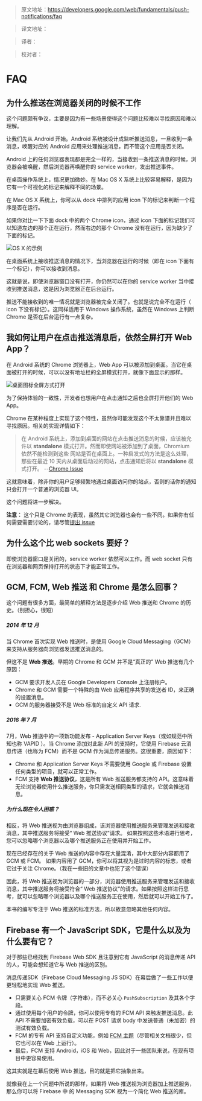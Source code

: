>原文地址：https://developers.google.com/web/fundamentals/push-notifications/faq

>译文地址：

>译者：

>校对者：







# FAQ 

## 为什么推送在浏览器关闭的时候不工作

这个问题颇有争议，主要是因为有一些场景使得这个问题比较难以寻找原因和难以理解。

让我们先从 Android 开始。Android 系统被设计成监听推送消息，一旦收到一条消息，唤醒对应的 Android 应用来处理推送消息，而不管这个应用是否关闭。

Android 上的任何浏览器表现都是完全一样的，当接收到一条推送消息的时候，浏览器会被唤醒，然后浏览器再唤醒你的 service worker，发出推送事件。

在桌面操作系统上，情况更加微妙。在 Mac OS X 系统上比较容易解释，是因为它有一个可视化的标记来解释不同的场景。

在 Mac OS X 系统上，你可以从 dock 中排列的应用 icon 下的标记来判断一个程序是否在运行。

如果你对比一下下面 dock 中的两个 Chrome icon，通过 icon 下面的标记我们可以知道左边的那个正在运行，然而右边的那个 Chrome 没有在运行，因为缺少了下面的标记。

![ OS X 的示例](./images/faq/os-x-dock.png)

在桌面系统上接收推送消息的情况下，当浏览器在运行的时候（即在 icon 下面有一个标记），你可以接收到消息。

这就是说，即使浏览器窗口没有打开，你仍然可以在你的 service worker 当中接收到推送消息，这是因为浏览器正在后台运行。

推送不能接收到的唯一情况就是浏览器被完全关闭了。也就是说完全不在运行（ icon 下没有标记）。这同样适用于 Windows 操作系统，虽然在 Windows 上判断 Chrome 是否在后台运行有一点复杂。

## 我如何让用户在点击推送消息后，依然全屏打开 Web App？

在 Android 系统的 Chrome 浏览器上，Web App 可以被添加到桌面。当它在桌面被打开的时候，可以以没有地址栏的全屏模式打开，就像下面显示的那样。

![桌面图标全屏方式打开](./images/faq/gauntface-homescreen-to-fullscreen.png)

为了保持体验的一致性，开发者也想用户在点击通知之后也全屏打开他们的 Web App。

Chrome 在某种程度上实现了这个特性，虽然你可能发现这个不太靠谱并且难以寻找原因。相关的实现详情如下：

> 在 Android 系统上，添加到桌面的网站在点击推送消息的时候，应该被允许以 **standalone** 模式打开。然而即使网站被添加到了桌面，Chromium 依然不能检测到这些
> 网站是否在桌面上。一种启发式的方法是这么处理，那些在最近 10 天内从桌面启动过的网站，点击通知后将以 **standalone** 模式打开。
> --[Chrome Issue](https://bugs.chromium.org/p/chromium/issues/detail?id=541711)

这就意味着，除非你的用户足够频繁地通过桌面访问你的站点，否则的话你的通知只会打开一个普通的浏览器 UI。

这个问题将进一步解决。

**注意：** 这个只是 Chrome 的表现，虽然其它浏览器也会有一些不同。如果你有任何需要需要讨论的，请尽管[提出 issue](https://github.com/gauntface/web-push-book/issues)

## 为什么这个比 web sockets 要好？

即使浏览器窗口是关闭的，service worker 依然可以工作。而 web socket 只有在浏览器和网页保持打开的状态下才能正常工作。

## GCM, FCM, Web 推送 和 Chrome 是怎么回事？

这个问题有很多方面，最简单的解释方法是逐步介绍 Web 推送和 Chrome 的历史。（别担心，很短）

##### 2014 年 12 月
当 Chrome 首次实现 Web 推送时，是使用 Google Cloud Messaging（GCM）来支持从服务器向浏览器发送推送消息的。

但这不是 **Web 推送**。早期的 Chrome 和 GCM 并不是“真正的” Web 推送有几个原因：

- GCM 要求开发人员在 Google Developers Console 上注册帐户。
- Chrome 和 GCM 需要一个特殊的由 Web 应用程序共享的发送者 ID，来正确的设置消息。
- GCM 的服务器接受不是 Web 标准的自定义 API 请求.

##### 2016 年 7 月
7月，Web 推送中的一项新功能发布 - Application Server Keys（或如规范中所知也称 VAPID ）。当 Chrome 添加对此新 API 的支持时，它使用 Firebase 云消息传递（也称为 FCM）而不是 GCM 作为消息传递服务。这很重要，原因如下：

- Chrome 和 Application Server Keys 不需要使用 Google 或 Firebase 设置任何类型的项目，就可以正常工作。
- FCM 支持 **Web 推送协议**，这是所有 Web 推送服务都支持的 API。这意味着无论浏览器使用什么推送服务，你只需发送相同类型的请求，它就会推送消息。

##### 为什么现在令人困惑？
相反，将 Web 推送视为由浏览器组成，该浏览器使用推送服务来管理发送和接收消息，其中推送服务将接受“ Web 推送协议”请求。 如果按照这些术语进行思考，您可以忽略哪个浏览器以及哪个推送服务正在使用并开始工作。

现在已经存在的关于 Web 推送的内容中存在大量混淆，其中大部分内容都用了 GCM 或 FCM。 如果内容用了 GCM，你可以将其视为是过时内容的标志，或者它过于关注 Chrome。（我在一些旧的文章中也犯了这个错误）

因此，将 Web 推送视为浏览器的一部分，浏览器使用推送服务来管理发送和接收消息，其中推送服务将接受符合“ Web 推送协议”的请求。如果按照这样进行思考，就可以忽略哪个浏览器以及哪个推送服务正在使用，然后就可以开始工作了。

本书的编写专注于 Web 推送的标准方法，所以故意忽略其他任何内容。

## Firebase 有一个 JavaScript SDK，它是什么以及为什么要有它？
对于那些已经找到 Firebase Web SDK 且注意到它有 JavaScript 的消息传递 API 的人，可能会想知道它与 Web 推送的区别。

消息传递SDK（Firebase Cloud Messaging JS SDK）在幕后做了一些工作以便更轻松地实现 Web 推送。

- 只需要关心 FCM 令牌（字符串），而不必关心 `PushSubscription` 及其各个字段。
- 通过使用每个用户的令牌，你可以使用专有的 FCM API 来触发推送消息。此 API 不需要加密有效负载，可以在 POST 请求 body 中发送普通（未加密）的测试有效负载。
- FCM 的专有 API 支持自定义功能，例如 [FCM 主题](https://firebase.google.com/docs/cloud-messaging/android/topic-messaging)（尽管相关文档很少，但它也可以在 Web 上运行）。
- 最后，FCM 支持 Android，iOS 和 Web，因此对于一些团队来说，在现有项目中更容易使用。

这其实就是在幕后使用 Web 推送，目的就是把它抽象出来。

就像我在上一个问题中所说的那样，如果将 Web 推送视为浏览器加上推送服务，那么你可以将 Firebase 中 的 Messaging SDK 视为一个简化 Web 推送的库。
